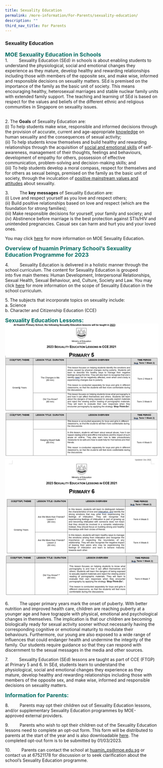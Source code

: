 ```yaml
---
title: Sexuality Education
permalink: /more-information/For-Parents/sexuality-education/
description: ""
third_nav_title: For Parents
---
```

### **Sexuality Education**

<b style="color:#016C62; font-size:18px;">MOE Sexuality Education in Schools</b><br>
1.         Sexuality Education (SEd) in schools is about enabling students to understand the physiological, social and emotional changes they experience as they mature, develop healthy and rewarding relationships including those with members of the opposite sex, and make wise, informed and responsible decisions on sexuality matters. SEd is premised on the importance of the family as the basic unit of society. This means encouraging healthy, heterosexual marriages and stable nuclear family units with extended family support. The teaching and learning of SEd is based on respect for the values and beliefs of the different ethnic and religious communities in Singapore on sexuality issues.

<br> 2. The **Goals** of Sexuality Education are:
<br>(i) To help students make wise, responsible and informed decisions through the provision of accurate, current and age-appropriate <u>knowledge</u> on human sexuality and the consequences of sexual activity; <br>
(ii) To help students know themselves and build healthy and rewarding relationships through the acquisition of <u>social and emotional skills</u> of self-awareness, management of their thoughts, feelings and behaviours, development of empathy for others, possession of effective communication, problem-solving and decision-making skills; and     <br> (iii) To help students develop a moral compass, respect for themselves and for others as sexual beings, premised on the family as the basic unit of society, through the inculcation of <u>positive mainstream values and attitudes</u> about sexuality.    

3.         The **key messages** of Sexuality Education are:<br>
(i) Love and respect yourself as you love and respect others;<br>
(ii) Build positive relationships based on love and respect (which are the foundation for strong families);<br>
(iii) Make responsible decisions for yourself, your family and society; and<br>
(iv) Abstinence before marriage is the best protection against STIs/HIV and unintended pregnancies. Casual sex can harm and hurt you and your loved ones.

You may click [here](https://go.gov.sg/moe-sexuality-education) for more information on MOE Sexuality Education.

<b style="color:#016C62; font-size:18px;">Overview of huamin Primary School’s Sexuality Education Programme for 2023</b><br>

4.         Sexuality Education is delivered in a holistic manner through the school curriculum. The content for Sexuality Education is grouped into five main themes: Human Development, Interpersonal Relationships, Sexual Health, Sexual Behaviour, and, Culture, Society and Law. You may click [here](https://go.gov.sg/moe-sexuality-education-scope) for more information on the scope of Sexuality Education in the school curriculum.

5. The subjects that incorporate topics on sexuality include: 
<br> a. Science <br>b. Character and Citizenship Education (CCE)<br>

<b style="color:#016C62; font-size:18px;">Sexuality Education Lessons:</b><br>
![](/images/P5s1.png)
![](/images/P5s2.png)
![](/images/p6s1.png)
![](/images/p7s2.png)

6.         The upper primary years mark the onset of puberty. With better nutrition and improved health care, children are reaching puberty at a younger age and have tograpple with physical, emotional and psychological changes in themselves. The implication is that our children are becoming biologically ready for sexual activity sooner without necessarily having the corresponding cognitive or emotional maturity to modulate their behaviours. Furthermore, our young are also exposed to a wide range of influences that could endanger health and undermine the integrity of the family. Our students require guidance so that they can respond with discernment to the sexual messages in the media and other sources. 

7.         Sexuality Education (SEd) lessons are taught as part of CCE (FTGP) at Primary 5 and 6. In SEd, students learn to understand the physiological, social and emotional changes they experience as they mature, develop healthy and rewarding relationships including those with members of the opposite sex, and make wise, informed and responsible decisions on sexuality matters.

<b style="color:#016C62; font-size:18px;">Information for Parents:</b><br>

8.         Parents may opt their children out of Sexuality Education lessons, and/or supplementary Sexuality Education programmes by MOE-approved external providers.

9.         Parents who wish to opt their children out of the Sexuality Education lessons need to complete an opt-out form. This form will be distributed to parents at the start of the year and is also downloadable [here]( https://go.gov.sg/hmseoptout). The completed opt-out form is to be submitted by 01/03/2023.

10.         Parents can contact the school at [huamin\_ps@moe.edu.sg](mailto:huamin_ps@moe.edu.sg) or contact us at 67521178 for discussion or to seek clarification about the school’s Sexuality Education programme.
